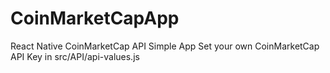 # CoinMarketCapApp

React Native CoinMarketCap API Simple App
Set your own CoinMarketCap API Key in src/API/api-values.js
